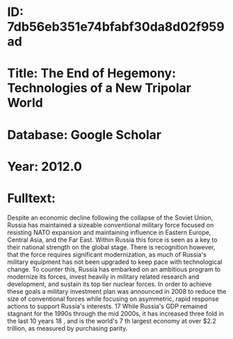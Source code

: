 # ID: 7db56eb351e74bfabf30da8d02f959ad
# Title: The End of Hegemony: Technologies of a New Tripolar World
# Database: Google Scholar
# Year: 2012.0
# Fulltext:
Despite an economic decline following the collapse of the Soviet Union, Russia has maintained a sizeable conventional military force focused on resisting NATO expansion and maintaining influence in Eastern Europe, Central Asia, and the Far East.
Within Russia this force is seen as a key to their national strength on the global stage.
There is recognition however, that the force requires significant modernization, as much of Russia's military equipment has not been upgraded to keep pace with technological change.
To counter this, Russia has embarked on an ambitious program to modernize its forces, invest heavily in military related research and development, and sustain its top tier nuclear forces.
In order to achieve these goals a military investment plan was announced in 2008 to reduce the size of conventional forces while focusing on asymmetric, rapid response actions to support Russia's interests.
17 While Russia's GDP remained stagnant for the 1990s through the mid 2000s, it has increased three fold in the last 10 years 18 , and is the world's 7 th largest economy at over $2.2 trillion, as measured by purchasing parity.